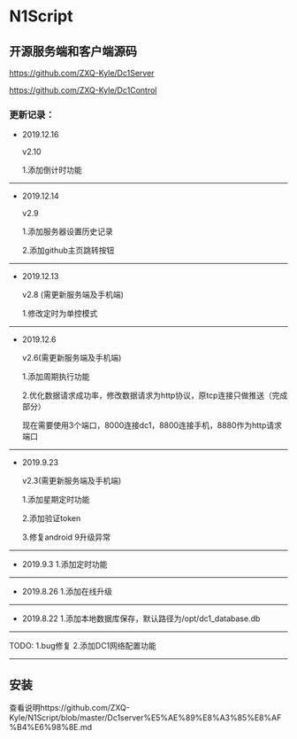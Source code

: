 # N1Script

## 开源服务端和客户端源码

https://github.com/ZXQ-Kyle/Dc1Server

https://github.com/ZXQ-Kyle/Dc1Control

### 更新记录：

- 2019.12.16

  v2.10

  1.添加倒计时功能

---

- 2019.12.14

  v2.9 

  1.添加服务器设置历史记录

  2.添加github主页跳转按钮

---

- 2019.12.13

  v2.8 (需更新服务端及手机端)

  1.修改定时为单控模式

---

- 2019.12.6

  v2.6(需更新服务端及手机端)

  1.添加周期执行功能

  2.优化数据请求成功率，修改数据请求为http协议，原tcp连接只做推送（完成部分）

  现在需要使用3个端口，8000连接dc1，8800连接手机，8880作为http请求端口

---

- 2019.9.23

  v2.3(需更新服务端及手机端)

  1.添加星期定时功能

  2.添加验证token

  3.修复android 9升级异常

---

- 2019.9.3
  1.添加定时功能

---

- 2019.8.26
  1.添加在线升级

---

- 2019.8.22
  1.添加本地数据库保存，默认路径为/opt/dc1_database.db

---

TODO:
1.bug修复
2.添加DC1网络配置功能

---

## 安装
查看说明https://github.com/ZXQ-Kyle/N1Script/blob/master/Dc1server%E5%AE%89%E8%A3%85%E8%AF%B4%E6%98%8E.md
